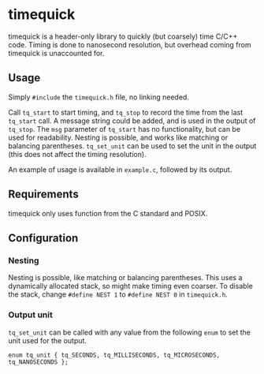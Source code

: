 # timequick

timequick is a header-only library to quickly (but coarsely)
time C/C++ code.
Timing is done to nanosecond resolution, but overhead coming from timequick is unaccounted for.

## Usage

Simply `#include` the `timequick.h` file, no linking needed.

Call `tq_start` to start timing, and `tq_stop` to record the time from the last `tq_start` call.
A message string could be added, and is used in the output of `tq_stop`.
The `msg` parameter of `tq_start` has no functionality, but can be used for readability.
Nesting is possible, and works like matching or balancing parentheses.
`tq_set_unit` can be used to set the unit in the output (this does not affect the timing resolution).

An example of usage is available in `example.c`, followed by its output.

## Requirements

timequick only uses function from the C standard and POSIX.

## Configuration

### Nesting

Nesting is possible, like matching or balancing parentheses.
This uses a dynamically allocated stack, so might make timing even coarser.
To disable the stack, change `#define NEST 1` to `#define NEST 0` in `timequick.h`.

### Output unit

`tq_set_unit` can be called with any value from the following `enum` to set the unit used for the output.

`
enum tq_unit {
        tq_SECONDS,
        tq_MILLISECONDS,
        tq_MICROSECONDS,
        tq_NANOSECONDS
};
`
